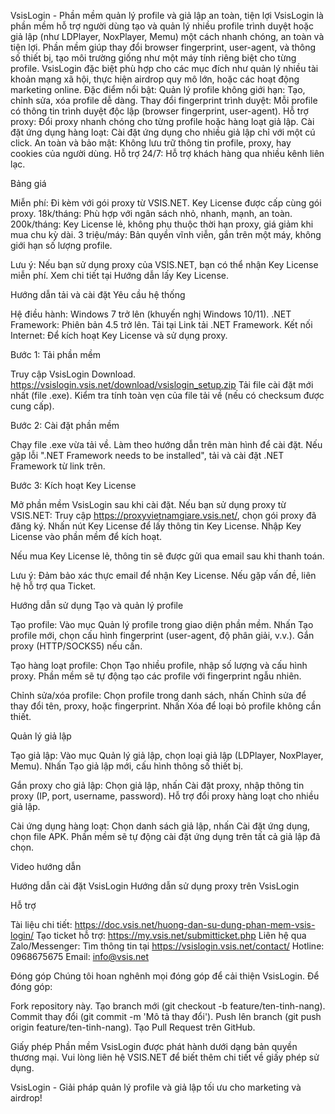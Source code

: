 VsisLogin - Phần mềm quản lý profile và giả lập an toàn, tiện lợi
VsisLogin là phần mềm hỗ trợ người dùng tạo và quản lý nhiều profile trình duyệt hoặc giả lập (như LDPlayer, NoxPlayer, Memu) một cách nhanh chóng, an toàn và tiện lợi. Phần mềm giúp thay đổi browser fingerprint, user-agent, và thông số thiết bị, tạo môi trường giống như một máy tính riêng biệt cho từng profile. VsisLogin đặc biệt phù hợp cho các mục đích như quản lý nhiều tài khoản mạng xã hội, thực hiện airdrop quy mô lớn, hoặc các hoạt động marketing online.
Đặc điểm nổi bật:
Quản lý profile không giới hạn: Tạo, chỉnh sửa, xóa profile dễ dàng.
Thay đổi fingerprint trình duyệt: Mỗi profile có thông tin trình duyệt độc lập (browser fingerprint, user-agent).
Hỗ trợ proxy: Đổi proxy nhanh chóng cho từng profile hoặc hàng loạt giả lập.
Cài đặt ứng dụng hàng loạt: Cài đặt ứng dụng cho nhiều giả lập chỉ với một cú click.
An toàn và bảo mật: Không lưu trữ thông tin profile, proxy, hay cookies của người dùng.
Hỗ trợ 24/7: Hỗ trợ khách hàng qua nhiều kênh liên lạc.


Bảng giá

Miễn phí: Đi kèm với gói proxy từ VSIS.NET. Key License được cấp cùng gói proxy.
18k/tháng: Phù hợp với ngân sách nhỏ, nhanh, mạnh, an toàn.
200k/tháng: Key License lẻ, không phụ thuộc thời hạn proxy, giá giảm khi mua chu kỳ dài.
3 triệu/máy: Bản quyền vĩnh viễn, gắn trên một máy, không giới hạn số lượng profile.


Lưu ý: Nếu bạn sử dụng proxy của VSIS.NET, bạn có thể nhận Key License miễn phí. Xem chi tiết tại Hướng dẫn lấy Key License.


Hướng dẫn tải và cài đặt
Yêu cầu hệ thống

Hệ điều hành: Windows 7 trở lên (khuyến nghị Windows 10/11).
.NET Framework: Phiên bản 4.5 trở lên. Tải tại Link tải .NET Framework.
Kết nối Internet: Để kích hoạt Key License và sử dụng proxy.

Bước 1: Tải phần mềm

Truy cập VsisLogin Download.
https://vsislogin.vsis.net/download/vsislogin_setup.zip
Tải file cài đặt mới nhất (file .exe).
Kiểm tra tính toàn vẹn của file tải về (nếu có checksum được cung cấp).

Bước 2: Cài đặt phần mềm

Chạy file .exe vừa tải về.
Làm theo hướng dẫn trên màn hình để cài đặt.
Nếu gặp lỗi ".NET Framework needs to be installed", tải và cài đặt .NET Framework từ link trên.

Bước 3: Kích hoạt Key License

Mở phần mềm VsisLogin sau khi cài đặt.
Nếu bạn sử dụng proxy từ VSIS.NET:
Truy cập https://proxyvietnamgiare.vsis.net/, chọn gói proxy đã đăng ký.
Nhấn nút Key License để lấy thông tin Key License.
Nhập Key License vào phần mềm để kích hoạt.


Nếu mua Key License lẻ, thông tin sẽ được gửi qua email sau khi thanh toán.


Lưu ý: Đảm bảo xác thực email để nhận Key License. Nếu gặp vấn đề, liên hệ hỗ trợ qua Ticket.


Hướng dẫn sử dụng
Tạo và quản lý profile

Tạo profile:
Vào mục Quản lý profile trong giao diện phần mềm.
Nhấn Tạo profile mới, chọn cấu hình fingerprint (user-agent, độ phân giải, v.v.).
Gắn proxy (HTTP/SOCKS5) nếu cần.


Tạo hàng loạt profile:
Chọn Tạo nhiều profile, nhập số lượng và cấu hình proxy.
Phần mềm sẽ tự động tạo các profile với fingerprint ngẫu nhiên.


Chỉnh sửa/xóa profile:
Chọn profile trong danh sách, nhấn Chỉnh sửa để thay đổi tên, proxy, hoặc fingerprint.
Nhấn Xóa để loại bỏ profile không cần thiết.



Quản lý giả lập

Tạo giả lập:
Vào mục Quản lý giả lập, chọn loại giả lập (LDPlayer, NoxPlayer, Memu).
Nhấn Tạo giả lập mới, cấu hình thông số thiết bị.


Gắn proxy cho giả lập:
Chọn giả lập, nhấn Cài đặt proxy, nhập thông tin proxy (IP, port, username, password).
Hỗ trợ đổi proxy hàng loạt cho nhiều giả lập.


Cài ứng dụng hàng loạt:
Chọn danh sách giả lập, nhấn Cài đặt ứng dụng, chọn file APK.
Phần mềm sẽ tự động cài đặt ứng dụng trên tất cả giả lập đã chọn.



Video hướng dẫn

Hướng dẫn cài đặt VsisLogin
Hướng dẫn sử dụng proxy trên VsisLogin


Hỗ trợ

Tài liệu chi tiết: https://doc.vsis.net/huong-dan-su-dung-phan-mem-vsis-login/
Tạo ticket hỗ trợ: https://my.vsis.net/submitticket.php
Liên hệ qua Zalo/Messenger: Tìm thông tin tại https://vsislogin.vsis.net/contact/
Hotline: 0968675675
Email: info@vsis.net


Đóng góp
Chúng tôi hoan nghênh mọi đóng góp để cải thiện VsisLogin. Để đóng góp:

Fork repository này.
Tạo branch mới (git checkout -b feature/ten-tinh-nang).
Commit thay đổi (git commit -m 'Mô tả thay đổi').
Push lên branch (git push origin feature/ten-tinh-nang).
Tạo Pull Request trên GitHub.


Giấy phép
Phần mềm VsisLogin được phát hành dưới dạng bản quyền thương mại. Vui lòng liên hệ VSIS.NET để biết thêm chi tiết về giấy phép sử dụng.

VsisLogin - Giải pháp quản lý profile và giả lập tối ưu cho marketing và airdrop!
